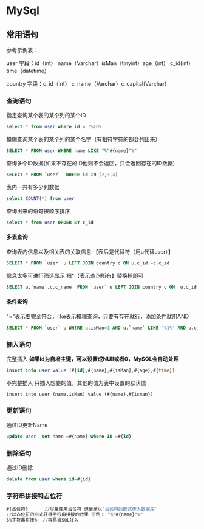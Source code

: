 # MySql



## 常用语句

参考示例表：

user      字段：id（int） name（Varchar）isMan（tinyint）age（int） c_id(int)  time（datetime）

country 字段：c_id（int） c_name（Varchar）c_capital(Varchar)

### 查询语句

指定查询某个表的某个列的某个ID

```sql
select * from user where id = '%ID%'
```

模糊查询某个表的某个列的某个名字（有相符字符的都会列出来）

```sql
SELECT * FROM user WHERE name LIKE "%"#{name}"%"
```

查询多个ID数据(如果不存在的ID他则不会返回，只会返回存在的ID数据)

```sql
SELECT * FROM `user`  WHERE id IN (2,3,4)
```

表内一共有多少列数据

```sql
select COUNT(*) from user
```

查询出来的语句按顺序排序

```sql
select * from user ORDER BY c_id
```

#### 多表查询

查询表内信息以及相关表的关联信息 【表后是代替符（用u代替user）】

```sql
SELECT * FROM `user` u LEFT JOIN country c ON u.c_id =c.c_id
```

信息太多可进行筛选显示 把*【表示查询所有】替换掉即可

```sql
SELECT u.`name`,c.c_name  FROM `user` u LEFT JOIN country c ON  u.c_id =c.c_id
```

#### 条件查询

"="表示要完全符合，like表示模糊查询，只要有存在就行，添加条件就用AND

```sql
SELECT * FROM `user` u WHERE u.isMan=1 AND u.`name` LIKE '%1%' AND u.c_id=1
```

### 插入语句

完整插入 **如果id为自增主键，可以设置成NUll或者0，MySQL会自动处理**

```sql
insert into user value (#{id},#{name},#{isMan},#{age},#{time})
```

不完整插入 只插入想要的值，其他的值为表中设置的默认值

```mysql
insert into user (name,isMan) value (#{name},#{isman})
```

### 更新语句

通过ID更新Name

```sql
update user  set name =#{name} where ID =#{id}
```

### 删除语句

通过ID删除

```sql
delete from user where id=#{id}
```



### 字符串拼接和占位符

```sql
#{占位符}	    //尽量使用占位符 但是是以'占位符的形式传入数据库' 
//以占位符的形式获得字符串拼接的效果 示例： "%"#{name}"%"
$%字符串拼接%  //容易被SQL注入
```

